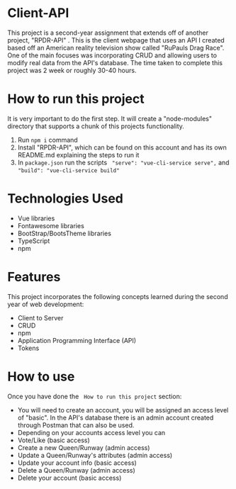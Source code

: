 # Client-API
This project is a second-year assignment that extends off of another project, "RPDR-API" . This is the client webpage that uses an API I created based off an American reality television show called "RuPauls Drag Race".  One of the main focuses was incorporating CRUD and allowing users to modify real data from the API's database. The time taken to complete this project was 2 week or roughly 30-40 hours.

# How to run this project
It is very important to do the first step. It will create a "node-modules" directory that supports a chunk of this projects functionality.
1. Run `npm i` command
2. Install "RPDR-API", which can be found on this account and has its own README.md explaining the steps to run it
3. In `package.json` run the scripts ` "serve": "vue-cli-service serve",` and `"build": "vue-cli-service build"`

# Technologies Used
  - Vue libraries
  - Fontawesome libraries
  - BootStrap/BootsTheme libraries
  - TypeScript
  - npm

# Features
This project incorporates the following concepts learned during the second year of web development:
  - Client to Server
  - CRUD
  - npm
  - Application Programming Interface (API)
  - Tokens

# How to use
Once you have done the ` How to run this project` section:
- You will need to create an account, you will be assigned an access level of "basic". In the API's database there is an admin account created through Postman that can also be used.
- Depending on your accounts access level you can
-   Vote/Like (basic access)
-   Create a new Queen/Runway (admin access)
-   Update a Queen/Runway's attributes (admin access)
-   Update your account info (basic access)
-   Delete a Queen/Runway (admin access)
-   Delete your account (basic access)
